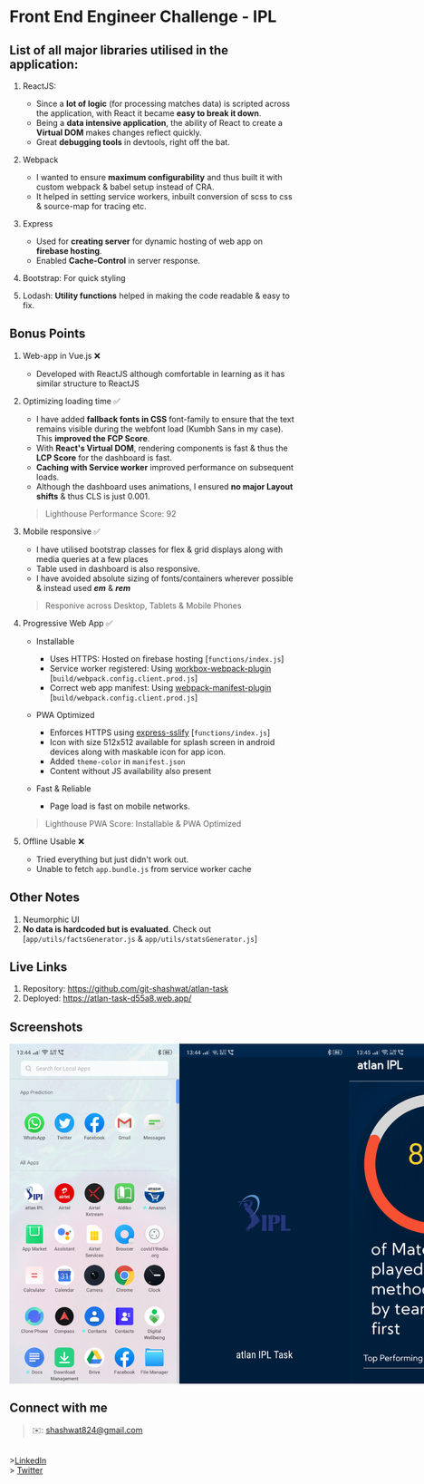 # Front End Engineer Challenge - IPL

## List of all major libraries utilised in the application:
1. ReactJS:
    + Since a **lot of logic** (for processing matches data) is scripted across the application, with React it became **easy to break it down**.
    + Being a **data intensive application**, the ability of React to create a **Virtual DOM** makes changes reflect quickly.
    + Great **debugging tools** in devtools, right off the bat.

2. Webpack
    + I wanted to ensure **maximum configurability** and thus built it with custom webpack & babel setup instead of CRA.
    + It helped in setting service workers, inbuilt conversion of scss to css & source-map for tracing etc. 

3. Express
    + Used for **creating server** for dynamic hosting of web app on **firebase hosting**.
    + Enabled **Cache-Control** in server response.

4. Bootstrap: For quick styling

5. Lodash: **Utility functions** helped in making the code readable & easy to fix.

## Bonus Points
1. Web-app in Vue.js ❌
    + Developed with ReactJS although comfortable in learning as it has similar structure to ReactJS

2. Optimizing loading time ✅
    + I have added **fallback fonts in CSS** font-family to ensure that the text remains visible during the webfont load (Kumbh Sans in my case). This **improved the FCP Score**.
    + With **React's Virtual DOM**, rendering components is fast & thus the **LCP Score** for the dashboard is fast.
    + **Caching with Service worker** improved performance on subsequent loads.
    + Although the dashboard uses animations, I ensured **no major Layout shifts** & thus CLS is just 0.001.
    > Lighthouse Performance Score: 92

3. Mobile responsive ✅ 
    + I have utilised bootstrap classes for flex & grid displays along with media queries at a few places
    + Table used in dashboard is also responsive.
    + I have avoided absolute sizing of fonts/containers wherever possible & instead used ***em*** & ***rem***
    > Responive across Desktop, Tablets & Mobile Phones

4. Progressive Web App ✅
    + Installable
        - Uses HTTPS: Hosted on firebase hosting [`functions/index.js`]
        - Service worker registered: Using <a href="https://www.npmjs.com/package/workbox-webpack-plugin">workbox-webpack-plugin</a> [`build/webpack.config.client.prod.js`]
        - Correct web app manifest: Using <a href="https://www.npmjs.com/package/webpack-manifest-plugin">webpack-manifest-plugin</a> [`build/webpack.config.client.prod.js`]

    + PWA Optimized
        - Enforces HTTPS using <a href="https://www.npmjs.com/package/express-sslify">express-sslify</a> [`functions/index.js`]
        - Icon with size 512x512 available for splash screen in android devices along with maskable icon for app icon.
        - Added `theme-color` in `manifest.json`
        - Content without JS availability also present

    + Fast & Reliable
        - Page load is fast on mobile networks.
    >Lighthouse PWA Score: Installable & PWA Optimized

5. Offline Usable ❌ 
    + Tried everything but just didn't work out.
    + Unable to fetch `app.bundle.js` from service worker cache

## Other Notes
1. Neumorphic UI
2. **No data is hardcoded but is evaluated**. Check out [`app/utils/factsGenerator.js` & `app/utils/statsGenerator.js`]

## Live Links
1. Repository: https://github.com/git-shashwat/atlan-task
2. Deployed: https://atlan-task-d55a8.web.app/

## Screenshots

<div style="display: flex;">
    <img src="./screenshots/Screenshot_2020-10-19-13-44-46-58.png" alt="app_icon" width="300"/>
    <img src="./screenshots/Screenshot_2020-10-19-13-44-52-38.png" alt="splash_screen" width="300" />
    <img src="./screenshots/Screenshot_2020-10-19-13-45-05-38.png" alt="app" width="300" />
</div>

## Connect with me
> ✉️: shashwat824@gmail.com
<br>
><a href="https://www.linkedin.com/in/shashwattyagi/">LinkedIn</a>
<br>
> <a href="https://twitter.com/RxShashwat" target="_blank" rel="noreferrer">Twitter</a> 